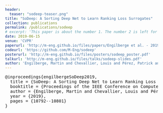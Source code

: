 ```yaml
---
header:
  teaser: "sodeep-teaser.png"
title: "SoDeep: A Sorting Deep Net to Learn Ranking Loss Surrogates"
collection: publications
permalink: /publications/sodeep
# excerpt: 'This paper is about the number 1. The number 2 is left for future work.'
date: 2019-06-15
venue: 'CVPR'
paperurl: 'http://m-eng.github.io/files/papers/Engilberge et al. - 2019 - SoDeep A Sorting Deep Net to Learn Ranking Loss S.pdf'
codeurl: 'https://github.com/M-Eng/sodeep'
posterurl: 'http://m-eng.github.io/files/posters/sodeep_poster.pdf'
talkurl: 'http://m-eng.github.io/files/talks/sodeep-slides.pdf'
author: 'Engilberge, Martin and Chevallier, Louis and Pérez, Patrick and Cord, Matthieu'
---
```



<pre>
@inproceedings{engilbergeSoDeep2019,
  title = {SoDeep: A Sorting Deep Net to Learn Ranking Loss Surrogates},
  booktitle = {Proceedings of the IEEE Conference on Computer Vision and Pattern Recognition},
  author = {Engilberge, Martin and Chevallier, Louis and Pérez, Patrick and Cord, Matthieu},
  year = {2019},
  pages = {10792--10801}
}
</pre>